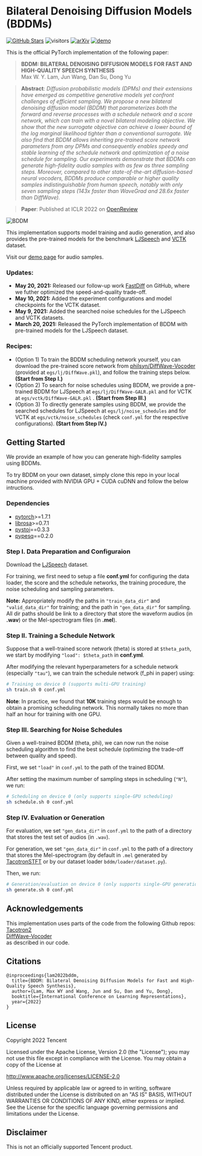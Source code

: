 # Bilateral Denoising Diffusion Models (BDDMs)

[![GitHub Stars](https://img.shields.io/github/stars/tencent-ailab/bddm?style=social)](https://github.com/tencent-ailab/bddm)
![visitors](https://visitor-badge.glitch.me/badge?page_id=tencent-ailab/bddm)
[![arXiv](https://img.shields.io/badge/arXiv-Paper-green.svg)](https://arxiv.org/abs/2203.13508)
[![demo](https://img.shields.io/badge/demo-Samples-orange.svg)](https://bilateral-denoising-diffusion-model.github.io)

This is the official PyTorch implementation of the following paper:

> **BDDM: BILATERAL DENOISING DIFFUSION MODELS FOR FAST AND HIGH-QUALITY SPEECH SYNTHESIS** \
> Max W. Y. Lam, Jun Wang, Dan Su, Dong Yu

> **Abstract**: *Diffusion probabilistic models (DPMs) and their extensions have emerged as competitive generative models yet confront challenges of efficient sampling. We propose a new bilateral denoising diffusion model (BDDM) that parameterizes both the forward and reverse processes with a schedule network and a score network, which can train with a novel bilateral modeling objective. We show that the new surrogate objective can achieve a lower bound of the log marginal likelihood tighter than a conventional surrogate. We also find that BDDM allows inheriting pre-trained score network parameters from any DPMs and consequently enables speedy and stable learning of the schedule network and optimization of a noise schedule for sampling. Our experiments demonstrate that BDDMs can generate high-fidelity audio samples with as few as three sampling steps. Moreover, compared to other state-of-the-art diffusion-based neural vocoders, BDDMs produce comparable or higher quality samples indistinguishable from human speech, notably with only seven sampling steps (143x faster than WaveGrad and 28.6x faster than DiffWave).*

> **Paper**: Published at ICLR 2022 on [OpenReview](https://openreview.net/pdf?id=L7wzpQttNO)

![BDDM](bddm.png)

This implementation supports model training and audio generation, and also provides the pre-trained models for the benchmark [LJSpeech](https://keithito.com/LJ-Speech-Dataset/) and [VCTK](https://datashare.ed.ac.uk/handle/10283/2651) dataset.

Visit our [demo page](https://bilateral-denoising-diffusion-model.github.io) for audio samples.

### Updates:
- **May 20, 2021:** Released our follow-up work [FastDiff](https://github.com/Rongjiehuang/FastDiff) on GitHub, where we futher optimized the speed-and-quality trade-off.
- **May 10, 2021:** Added the experiment configurations and model checkpoints for the VCTK dataset.
- **May 9, 2021:** Added the searched noise schedules for the LJSpeech and VCTK datasets.
- **March 20, 2021:** Released the PyTorch implementation of BDDM with pre-trained models for the LJSpeech dataset.

### Recipes:

- (Option 1) To train the BDDM scheduling network yourself, you can download the pre-trained score network from [philsyn/DiffWave-Vocoder](https://github.com/philsyn/DiffWave-Vocoder/blob/master/exp/ch128_T200_betaT0.02/logs/checkpoint/1000000.pkl) (provided at ```egs/lj/DiffWave.pkl```), and follow the training steps below. **(Start from Step I.)**
- (Option 2) To search for noise schedules using BDDM, we provide a pre-trained BDDM for LJSpeech at ```egs/lj/DiffWave-GALR.pkl``` and for VCTK at ```egs/vctk/DiffWave-GALR.pkl``` . **(Start from Step III.)**
- (Option 3) To directly generate samples using BDDM, we provide the searched schedules for LJSpeech at ```egs/lj/noise_schedules``` and for VCTK at ```egs/vctk/noise_schedules``` (check ```conf.yml``` for the respective configurations). **(Start from Step IV.)**


## Getting Started

We provide an example of how you can generate high-fidelity samples using BDDMs.

To try BDDM on your own dataset, simply clone this repo in your local machine provided with NVIDIA GPU + CUDA cuDNN and follow the below intructions.

### Dependencies

- [pytorch](https://github.com/pytorch/pytorch)>=1.7.1
- [librosa](https://github.com/librosa/librosa)>=0.7.1
- [pystoi](https://github.com/mpariente/pystoi)==0.3.3
- [pypesq](https://github.com/youngjamespark/python-pypesq)==0.2.0

### Step I. Data Preparation and Configuraion ### 

Download the [LJSpeech](https://keithito.com/LJ-Speech-Dataset/) dataset.

For training, we first need to setup a file **conf.yml** for configuring the data loader, the score and the schedule networks, the training procedure, the noise scheduling and sampling parameters.

**Note:** Appropriately modify the paths in ```"train_data_dir"``` and ```"valid_data_dir"``` for training; and the path in ```"gen_data_dir"``` for sampling. All dir paths should be link to a directory that store the waveform audios (in **.wav**) or the Mel-spectrogram files (in **.mel**).

### Step II. Training a Schedule Network ###

Suppose that a well-trained score network (theta) is stored at ```$theta_path```, we start by modifying ```"load": $theta_path``` in **conf.yml**.

After modifying the relevant hyperparameters for a schedule network (especially ```"tau"```), we can train the schedule network (f_phi in paper) using:

```bash
# Training on device 0 (supports multi-GPU training)
sh train.sh 0 conf.yml
```

**Note**: In practice, we found that **10K** training steps would be enough to obtain a promising scheduling network. This normally takes no more than half an hour for training with one GPU.

### Step III. Searching for Noise Schedules ###

Given a well-trained BDDM (theta, phi), we can now run the noise scheduling algorithm to find the best schedule (optimizing the trade-off between quality and speed).

First, we set ```"load"``` in ```conf.yml``` to the path of the trained BDDM.

After setting the maximum number of sampling steps in scheduling (```"N"```), we run:

```bash
# Scheduling on device 0 (only supports single-GPU scheduling)
sh schedule.sh 0 conf.yml
```

### Step IV. Evaluation or Generation ###

For evaluation, we set ```"gen_data_dir"``` in ```conf.yml``` to the path of a directory that stores the test set of audios (in ```.wav```).

For generation, we set ```"gen_data_dir"``` in ```conf.yml``` to the path of a directory that stores the Mel-spectrogram (by default in ```.mel``` generated by [TacotronSTFT](https://github.com/NVIDIA/tacotron2/blob/master/layers.py) or by our dataset loader ```bddm/loader/dataset.py```).

Then, we run:

```bash
# Generation/evaluation on device 0 (only supports single-GPU generation)
sh generate.sh 0 conf.yml
```

## Acknowledgements
This implementation uses parts of the code from the following Github repos:\
[Tacotron2](https://github.com/NVIDIA/tacotron2)\
[DiffWave-Vocoder](https://github.com/philsyn/DiffWave-Vocoder)\
as described in our code.

## Citations ##

```
@inproceedings{lam2022bddm,
  title={BDDM: Bilateral Denoising Diffusion Models for Fast and High-Quality Speech Synthesis},
  author={Lam, Max WY and Wang, Jun and Su, Dan and Yu, Dong},
  booktitle={International Conference on Learning Representations},
  year={2022}
}
```

## License ##

Copyright 2022 Tencent

Licensed under the Apache License, Version 2.0 (the "License");
you may not use this file except in compliance with the License.
You may obtain a copy of the License at

http://www.apache.org/licenses/LICENSE-2.0

Unless required by applicable law or agreed to in writing, software
distributed under the License is distributed on an "AS IS" BASIS,
WITHOUT WARRANTIES OR CONDITIONS OF ANY KIND, either express or implied.
See the License for the specific language governing permissions and
limitations under the License.

## Disclaimer ##

This is not an officially supported Tencent product.
